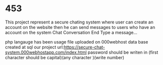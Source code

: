 # 453
This project represent a secure chating system where user can create an account on the website then he can send messages to users who have an account on the system
Chat Conversation End
Type a message...

php langauge has been usage
file uploaded on 000webhost
data base created at sql
our project url:https://secure-chat-system.000webhostapp.com/index.html
password should be writen in (first character should be capital)(any character )(write number)

